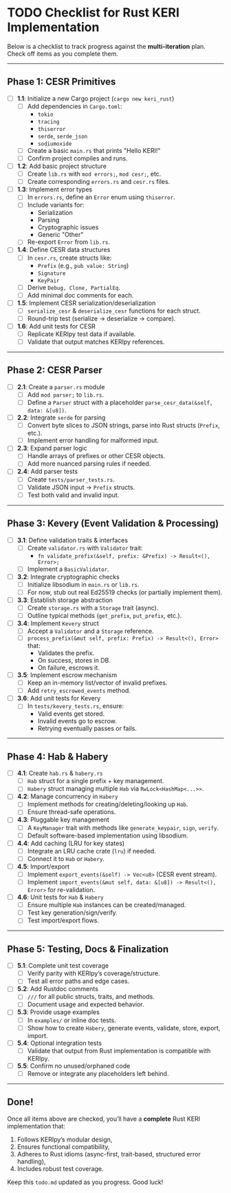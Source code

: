 # TODO Checklist for Rust KERI Implementation

Below is a checklist to track progress against the **multi-iteration** plan. Check off items as you complete them.

---

## **Phase 1: CESR Primitives**

- [ ] **1.1**: Initialize a new Cargo project (`cargo new keri_rust`)
    - [ ] Add dependencies in `Cargo.toml`:
        - `tokio`
        - `tracing`
        - `thiserror`
        - `serde`, `serde_json`
        - `sodiumoxide`
    - [ ] Create a basic `main.rs` that prints "Hello KERI!"
    - [ ] Confirm project compiles and runs.

- [ ] **1.2**: Add basic project structure
    - [ ] Create `lib.rs` with `mod errors;`, `mod cesr;`, etc.
    - [ ] Create corresponding `errors.rs` and `cesr.rs` files.

- [ ] **1.3**: Implement error types
    - [ ] In `errors.rs`, define an `Error` enum using `thiserror`.
    - [ ] Include variants for:
        - Serialization
        - Parsing
        - Cryptographic issues
        - Generic "Other"
    - [ ] Re-export `Error` from `lib.rs`.

- [ ] **1.4**: Define CESR data structures
    - [ ] In `cesr.rs`, create structs like:
        - `Prefix` (e.g., `pub value: String`)
        - `Signature`
        - `KeyPair`
    - [ ] Derive `Debug, Clone, PartialEq`.
    - [ ] Add minimal doc comments for each.

- [ ] **1.5**: Implement CESR serialization/deserialization
    - [ ] `serialize_cesr` & `deserialize_cesr` functions for each struct.
    - [ ] Round-trip test (serialize → deserialize → compare).

- [ ] **1.6**: Add unit tests for CESR
    - [ ] Replicate KERIpy test data if available.
    - [ ] Validate that output matches KERIpy references.

---

## **Phase 2: CESR Parser**

- [ ] **2.1**: Create a `parser.rs` module
    - [ ] Add `mod parser;` to `lib.rs`.
    - [ ] Define a `Parser` struct with a placeholder `parse_cesr_data(&self, data: &[u8])`.

- [ ] **2.2**: Integrate `serde` for parsing
    - [ ] Convert byte slices to JSON strings, parse into Rust structs (`Prefix`, etc.).
    - [ ] Implement error handling for malformed input.

- [ ] **2.3**: Expand parser logic
    - [ ] Handle arrays of prefixes or other CESR objects.
    - [ ] Add more nuanced parsing rules if needed.

- [ ] **2.4**: Add parser tests
    - [ ] Create `tests/parser_tests.rs`.
    - [ ] Validate JSON input → `Prefix` structs.
    - [ ] Test both valid and invalid input.

---

## **Phase 3: Kevery (Event Validation & Processing)**

- [ ] **3.1**: Define validation traits & interfaces
    - [ ] Create `validator.rs` with `Validator` trait:
        - `fn validate_prefix(&self, prefix: &Prefix) -> Result<(), Error>;`
    - [ ] Implement a `BasicValidator`.

- [ ] **3.2**: Integrate cryptographic checks
    - [ ] Initialize libsodium in `main.rs` or `lib.rs`.
    - [ ] For now, stub out real Ed25519 checks (or partially implement them).

- [ ] **3.3**: Establish storage abstraction
    - [ ] Create `storage.rs` with a `Storage` trait (async).
    - [ ] Outline typical methods (`get_prefix`, `put_prefix`, etc.).

- [ ] **3.4**: Implement `Kevery` struct
    - [ ] Accept a `Validator` and a `Storage` reference.
    - [ ] `process_prefix(&mut self, prefix: Prefix) -> Result<(), Error>` that:
        - Validates the prefix.
        - On success, stores in DB.
        - On failure, escrows it.

- [ ] **3.5**: Implement escrow mechanism
    - [ ] Keep an in-memory list/vector of invalid prefixes.
    - [ ] Add `retry_escrowed_events` method.

- [ ] **3.6**: Add unit tests for Kevery
    - [ ] In `tests/kevery_tests.rs`, ensure:
        - Valid events get stored.
        - Invalid events go to escrow.
        - Retrying eventually passes or fails.

---

## **Phase 4: Hab & Habery**

- [ ] **4.1**: Create `hab.rs` & `habery.rs`
    - [ ] `Hab` struct for a single prefix + key management.
    - [ ] `Habery` struct managing multiple `Hab` via `RwLock<HashMap<...>>`.

- [ ] **4.2**: Manage concurrency in `Habery`
    - [ ] Implement methods for creating/deleting/looking up `Hab`.
    - [ ] Ensure thread-safe operations.

- [ ] **4.3**: Pluggable key management
    - [ ] A `KeyManager` trait with methods like `generate_keypair`, `sign`, `verify`.
    - [ ] Default software-based implementation using libsodium.

- [ ] **4.4**: Add caching (LRU for key states)
    - [ ] Integrate an LRU cache crate (`lru`) if needed.
    - [ ] Connect it to `Hab` or `Habery`.

- [ ] **4.5**: Import/export
    - [ ] Implement `export_events(&self) -> Vec<u8>` (CESR event stream).
    - [ ] Implement `import_events(&mut self, data: &[u8]) -> Result<(), Error>` for re-validation.

- [ ] **4.6**: Unit tests for `Hab` & `Habery`
    - [ ] Ensure multiple `Hab` instances can be created/managed.
    - [ ] Test key generation/sign/verify.
    - [ ] Test import/export flows.

---

## **Phase 5: Testing, Docs & Finalization**

- [ ] **5.1**: Complete unit test coverage
    - [ ] Verify parity with KERIpy’s coverage/structure.
    - [ ] Test all error paths and edge cases.

- [ ] **5.2**: Add Rustdoc comments
    - [ ] `///` for all public structs, traits, and methods.
    - [ ] Document usage and expected behavior.

- [ ] **5.3**: Provide usage examples
    - [ ] In `examples/` or inline doc tests.
    - [ ] Show how to create `Habery`, generate events, validate, store, export, import.

- [ ] **5.4**: Optional integration tests
    - [ ] Validate that output from Rust implementation is compatible with KERIpy.

- [ ] **5.5**: Confirm no unused/orphaned code
    - [ ] Remove or integrate any placeholders left behind.

---

## **Done!**
Once all items above are checked, you’ll have a **complete** Rust KERI implementation that:
1. Follows KERIpy’s modular design,
2. Ensures functional compatibility,
3. Adheres to Rust idioms (async-first, trait-based, structured error handling),
4. Includes robust test coverage.

Keep this `todo.md` updated as you progress. Good luck!